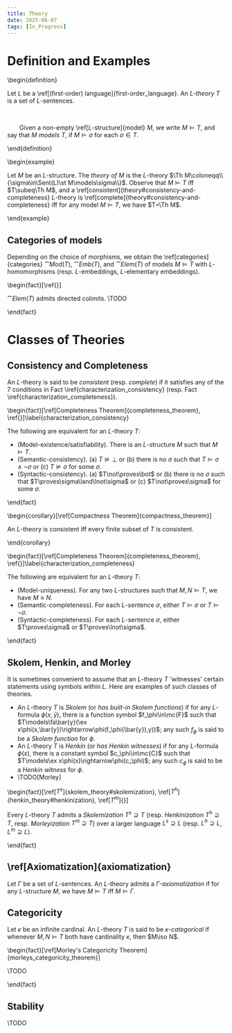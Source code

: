 ```yaml
---
title: Theory
date: 2025-06-07
tags: [In_Progress]
---
```


# Definition and Examples

\begin{definition}

Let $L$ be a \ref[(first-order) language]{first-order_language}. An _$L$-theory_ $T$ is a set of $L$-sentences.

<br>

&emsp;&emsp;Given a non-empty \ref[$L$-structure]{model} $M$, we write $M\models T$, and say that _$M$ models T_, if $M\models\sigma$ for each $\sigma\in T$.

\end{definition}

\begin{example}

Let $M$ be an $L$-structure. The _theory of $M$_ is the $L$-theory $\Th M\coloneqq\\{\sigma\in\Sent(L)\st M\models\sigma\\}$. Observe that $M\models T$ iff $T\subeq\Th M$, and a \ref[consistent]{theory#consistency-and-completeness} $L$-theory is \ref[complete]{theory#consistency-and-completeness} iff for any model $M\models T$, we have $T=\Th M$.

\end{example}

## Categories of models

Depending on the choice of morphisms, we obtain the \ref[categories]{categories} $\cat{Mod}(T)$, $\cat{Emb}(T)$, and $\cat{Elem}(T)$ of models $M\models T$ with $L$-homomorphisms (resp. $L$-embeddings, $L$-elementary embeddings).

\begin{fact}[\ref{}]

$\cat{Elem}(T)$ admits directed colimits. \TODO

\end{fact}

# Classes of Theories

## Consistency and Completeness

An $L$-theory is said to be _consistent_ (resp. _complete_) if it satisfies any of the 7 conditions in Fact \iref{characterization_consistency} (resp. Fact \iref{characterization_completeness}).

\begin{fact}[\ref[Completeness Theorem]{completeness_theorem}, \ref{}]\label{characterization_consistency}

The following are equivalent for an $L$-theory $T$:
* (Model-existence/satisfiability). There is an $L$-structure $M$ such that $M\models T$.
* (Semantic-consistency). (a) $T\not\models\bot$ or (b) there is no $\sigma$ such that $T\models\sigma\land\lnot\sigma$ or (c) $T\not\models\sigma$ for some $\sigma$.
* (Syntactic-consistency). (a) $T\not\proves\bot$ or (b) there is no $\sigma$ such that $T\proves\sigma\land\lnot\sigma$ or (c) $T\not\proves\sigma$ for some $\sigma$.

\end{fact}

\begin{corollary}[\ref[Compactness Theorem]{compactness_theorem}]

An $L$-theory is consistent iff every finite subset of $T$ is consistent.

\end{corollary}

\begin{fact}[\ref[Completeness Theorem]{completeness_theorem}, \ref{}]\label{characterization_completeness}

The following are equivalent for an $L$-theory $T$:
* (Model-uniqueness). For any two $L$-structures such that $M,N\models T$, we have $M\equiv N$.
* (Semantic-completeness). For each $L$-sentence $\sigma$, either $T\models\sigma$ or $T\models\lnot\sigma$.
* (Syntactic-completeness). For each $L$-sentence $\sigma$, either $T\proves\sigma$ or $T\proves\lnot\sigma$.

\end{fact}

## Skolem, Henkin, and Morley

It is sometimes convenient to assume that an $L$-theory $T$ 'witnesses' certain statements using symbols within $L$. Here are examples of such classes of theories.
* An $L$-theory $T$ is _Skolem_ (or _has built-in Skolem functions_) if for any $L$-formula $\phi(x,\bar{y})$, there is a function symbol $f_\phi\in\mc{F}$ such that $T\models\fa\bar{y}(\ex x\phi(x,\bar{y})\rightarrow\phi(f_\phi(\bar{y}),y))$; any such $f_\phi$ is said to be a _Skolem function_ for $\phi$.
* An $L$-theory $T$ is _Henkin_ (or _has Henkin witnesses_) if for any $L$-formula $\phi(x)$, there is a constant symbol $c_\phi\in\mc{C}$ such that $T\models\ex x\phi(x)\rightarrow\phi(c_\phi)$; any such $c_\phi$ is said to be a _Henkin witness_ for $\phi$.
* \TODO[Morley]

\begin{fact}[\ref[$T^s$]{skolem_theory#skolemization}, \ref[$T^h$]{henkin_theory#henkinization}, \ref[$T^m$]{}]

Every $L$-theory $T$ admits a _Skolemization_ $T^s\supseteq T$ (resp. _Henkinization_ $T^h\supseteq T$, resp. _Morleyization_ $T^m\supseteq T$) over a larger language $L^s\supseteq L$ (resp. $L^h\supseteq L$, $L^m\supseteq L$).

\end{fact}

## \ref[Axiomatization]{axiomatization}

Let $\Gamma$ be a set of $L$-sentences. An $L$-theory admits a _$\Gamma$-axiomatization_ if for any $L$-structure $M$, we have $M\models T$ iff $M\models\Gamma$.

## Categoricity

Let $\kappa$ be an infinite cardinal. An $L$-theory $T$ is said to be _$\kappa$-categorical_ if whenever $M,N\models T$ both have cardinality $\kappa$, then $M\iso N$.

\begin{fact}[\ref[Morley's Categoricity Theorem]{morleys_categoricity_theorem}]

\TODO

\end{fact}

## Stability

\TODO
